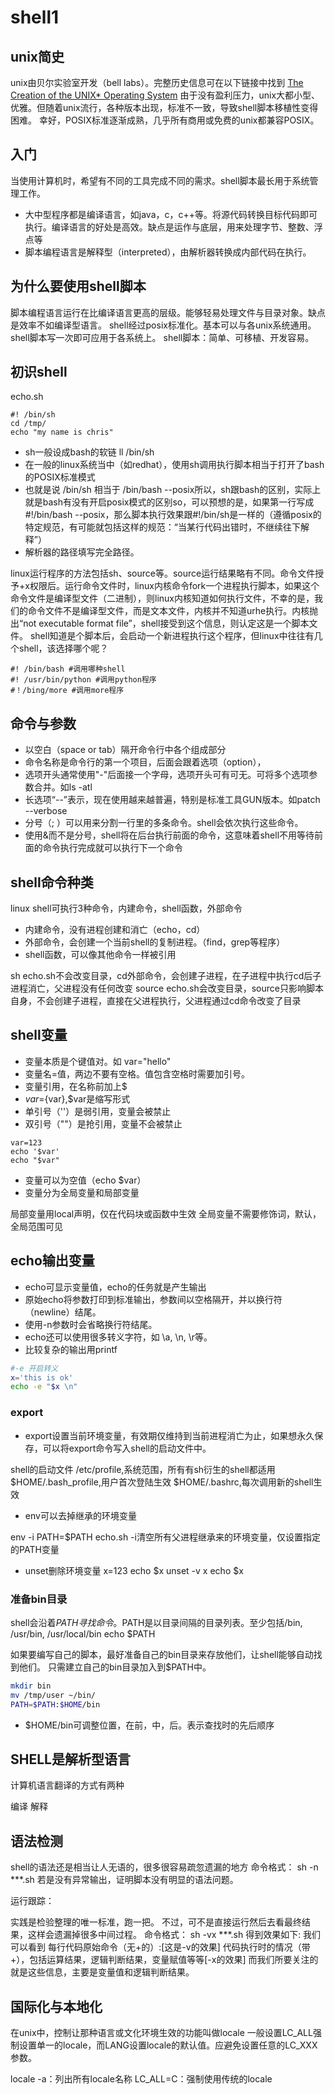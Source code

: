 # shell1

## unix简史

unix由贝尔实验室开发（bell labs）。完整历史信息可在以下链接中找到 [The Creation of the UNIX* Operating System](http://www.bell-labs.com/history/unix)
由于没有盈利压力，unix大都小型、优雅。但随着unix流行，各种版本出现，标准不一致，导致shell脚本移植性变得困难。
幸好，POSIX标准逐渐成熟，几乎所有商用或免费的unix都兼容POSIX。

## 入门

当使用计算机时，希望有不同的工具完成不同的需求。shell脚本最长用于系统管理工作。

* 大中型程序都是编译语言，如java，c，c++等。将源代码转换目标代码即可执行。编译语言的好处是高效。缺点是运作与底层，用来处理字节、整数、浮点等
* 脚本编程语言是解释型（interpreted），由解析器转换成内部代码在执行。

## 为什么要使用shell脚本

脚本编程语言运行在比编译语言更高的层级。能够轻易处理文件与目录对象。缺点是效率不如编译型语言。
shell经过posix标准化。基本可以与各unix系统通用。shell脚本写一次即可应用于各系统上。
shell脚本：简单、可移植、开发容易。

## 初识shell

echo.sh

```shell
#! /bin/sh
cd /tmp/
echo "my name is chris"

```

* sh一般设成bash的软链 ll /bin/sh
* 在一般的linux系统当中（如redhat），使用sh调用执行脚本相当于打开了bash的POSIX标准模式
* 也就是说 /bin/sh 相当于 /bin/bash --posix所以，sh跟bash的区别，实际上就是bash有没有开启posix模式的区别so，可以预想的是，如果第一行写成 #!/bin/bash --posix，那么脚本执行效果跟#!/bin/sh是一样的（遵循posix的特定规范，有可能就包括这样的规范：“当某行代码出错时，不继续往下解释”）
* 解析器的路径填写完全路径。

linux运行程序的方法包括sh、source等。source运行结果略有不同。命令文件授予+x权限后。运行命令文件时，linux内核命令fork一个进程执行脚本，如果这个命令文件是编译型文件（二进制），则linux内核知道如何执行文件，不幸的是，我们的命令文件不是编译型文件，而是文本文件，内核并不知道urhe执行。内核抛出“not executable format file”，shell接受到这个信息，则认定这是一个脚本文件。
shell知道是个脚本后，会启动一个新进程执行这个程序，但linux中往往有几个shell，该选择哪个呢？

```shell
#! /bin/bash #调用哪种shell
#! /usr/bin/python #调用python程序
#！/bing/more #调用more程序
```

## 命令与参数

* 以空白（space or tab）隔开命令行中各个组成部分
* 命令名称是命令行的第一个项目，后面会跟着选项（option），
* 选项开头通常使用"-"后面接一个字母，选项开头可有可无。可将多个选项参数合并。如ls -atl
* 长选项“--”表示，现在使用越来越普遍，特别是标准工具GUN版本。如patch --verbose
* 分号（; ）可以用来分割一行里的多条命令。shell会依次执行这些命令。
* 使用&而不是分号，shell将在后台执行前面的命令，这意味着shell不用等待前面的命令执行完成就可以执行下一个命令

## shell命令种类

linux shell可执行3种命令，内建命令，shell函数，外部命令

* 内建命令，没有进程创建和消亡（echo，cd）
* 外部命令，会创建一个当前shell的复制进程。（find，grep等程序）
* shell函数，可以像其他命令一样被引用

sh echo.sh不会改变目录，cd外部命令，会创建子进程，在子进程中执行cd后子进程消亡，父进程没有任何改变
source echo.sh会改变目录，source只影响脚本自身，不会创建子进程，直接在父进程执行，父进程通过cd命令改变了目录

## shell变量

* 变量本质是个键值对。如 var="hello"
* 变量名=值，两边不要有空格。值包含空格时需要加引号。
* 变量引用，在名称前加上$
* $var=${var},$var是缩写形式
* 单引号（''）是弱引用，变量会被禁止
* 双引号（""）是抢引用，变量不会被禁止

```shell
var=123
echo '$var'
echo "$var"

```

* 变量可以为空值（echo $var）
* 变量分为全局变量和局部变量

局部变量用local声明，仅在代码块或函数中生效
全局变量不需要修饰词，默认，全局范围可见

## echo输出变量

* echo可显示变量值，echo的任务就是产生输出
* 原始echo将参数打印到标准输出，参数间以空格隔开，并以换行符（newline）结尾。
* 使用-n参数时会省略换行符结尾。
* echo还可以使用很多转义字符，如 \a, \n, \r等。
* 比较复杂的输出用printf

``` bash
#-e 开启转义
x='this is ok'
echo -e "$x \n"
```

### export

* export设置当前环境变量，有效期仅维持到当前进程消亡为止，如果想永久保存，可以将export命令写入shell的启动文件中。

shell的启动文件
/etc/profile,系统范围，所有有sh衍生的shell都适用
$HOME/.bash_profile,用户首次登陆生效
$HOME/.bashrc,每次调用新的shell生效

* env可以去掉继承的环境变量

env -i PATH=$PATH echo.sh
-i清空所有父进程继承来的环境变量，仅设置指定的PATH变量

* unset删除环境变量
x=123
echo $x
unset -v x
echo $x

### 准备bin目录

shell会沿着$PATH寻找命令。$PATH是以目录间隔的目录列表。至少包括/bin, /usr/bin, /usr/local/bin
echo $PATH

如果要编写自己的脚本，最好准备自己的bin目录来存放他们，让shell能够自动找到他们。
只需建立自己的bin目录加入到$PATH中。

``` bash
mkdir bin
mv /tmp/user ~/bin/
PATH=$PATH:$HOME/bin

```

* $HOME/bin可调整位置，在前，中，后。表示查找时的先后顺序

## SHELL是解析型语言

计算机语言翻译的方式有两种

编译
解释

## 语法检测

shell的语法还是相当让人无语的，很多很容易疏忽遗漏的地方
命令格式： sh -n ***.sh 
若是没有异常输出，证明脚本没有明显的语法问题。

运行跟踪：

实践是检验整理的唯一标准，跑一把。
不过，可不是直接运行然后去看最终结果，这样会遗漏掉很多中间过程。
命令格式： sh -vx ***.sh
得到效果如下:
我们可以看到
每行代码原始命令（无+的）:[这是-v的效果]
代码执行时的情况（带+），包括运算结果，逻辑判断结果，变量赋值等等[-x的效果]
而我们所要关注的就是这些信息，主要是变量值和逻辑判断结果。

## 国际化与本地化

在unix中，控制让那种语言或文化环境生效的功能叫做locale
一般设置LC_ALL强制设置单一的locale，而LANG设置locale的默认值。应避免设置任意的LC_XXX参数。

locale -a：列出所有locale名称
LC_ALL=C：强制使用传统的locale
